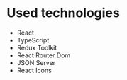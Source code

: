 # Used technologies
-  React
-  TypeScript
-  Redux Toolkit
-  React Router Dom
-  JSON Server
-  React Icons
